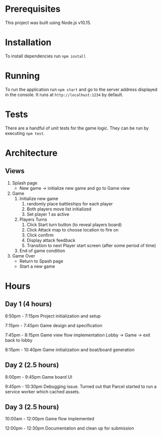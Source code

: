 # Prerequisites
This project was built using Node.js v10.15.

# Installation
To install dependencies run `npm install`

# Running
To run the application run `npm start` and go to the server address displayed in the console. It runs at `http://localhost:1234` by default.

# Tests
There are a handful of unit tests for the game logic. They can be run by executing `npm test`.

# Architecture
## Views
1. Splash page
   - New game -> initialize new game and go to Game view
2. Game
   1. Initialize new game
      1. randomly place battleships for each player
      2. Both players move list initialized
      3. Set player 1 as active
   2. Players Turns
      1. Click Start turn button (to reveal players board)
      2. Click Attack map to choose location to fire on
      3. Click confirm
      4. Display attack feedback
      5. Transition to next Player start screen (after some period of time)
   3. End of game condition
3. Game Over
   - Return to Spash page
   - Start a new game

# Hours
## Day 1 (4 hours)
6:50pm - 7:15pm Project initialization and setup

7:15pm - 7:45pm Game design and specification

7:45pm - 8:15pm Game view flow implementation Lobby -> Game -> exit back to lobby

8:15pm - 10:40pm  Game initialization and boat/board generation

## Day 2 (2.5 hours)
8:00pm - 9:45pm Game board UI

9:45pm - 10:30pm Debugging issue. Turned out that Parcel started to run a service worker which cached assets.

## Day 3 (2.5 hours)
10:00am - 12:00pm Game flow implemented

12:00pm - 12:30pm Documentation and clean up for submission